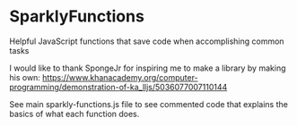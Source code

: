 # SparklyFunctions
Helpful JavaScript functions that save code when accomplishing common tasks

I would like to thank SpongeJr for inspiring me to make a library by making his own: https://www.khanacademy.org/computer-programming/demonstration-of-ka_lljs/5036077007110144

See main sparkly-functions.js file to see commented code that explains the basics of what each function does.
